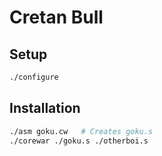 # Cretan Bull

## Setup

```bash
./configure
```

## Installation

```bash
./asm goku.cw   # Creates goku.s
./corewar ./goku.s ./otherboi.s
```
